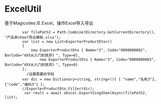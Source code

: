 # ExcelUtil
基于Magicodes.IE.Excel，操作Excel导入导出

            var filePath2 = Path.Combine(Directory.GetCurrentDirectory(), "产品单sheel导出模板.xlsx");
            var list = new List<ExporterProductDto>()
            {
                new ExporterProductDto { Name="2", Code="0000000002", BarCode="《XX从入门到放弃》", Type=0},
                    new ExporterProductDto { Name="3", Code="0000000003", BarCode="《XX从入门到放弃》", Type=0}
            };
              /设置需要的字段
            var dic = new Dictionary<string, string>(){ { "name","名称3"},{"code","编码3"} }; 
            //ExporterProductDto.Filter(dic);
             var reult = await oExcel.ExportSingSheelAsync(filePath2, list);
